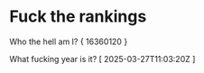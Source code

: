# Fuck the rankings

Who the hell am I?
{ 16360120 }

What fucking year is it?
[ 2025-03-27T11:03:20Z ]
